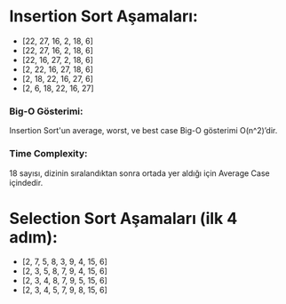 # Insertion Sort Aşamaları:

- [22, 27, 16, 2, 18, 6]
- [22, 27, 16, 2, 18, 6]
- [22, 16, 27, 2, 18, 6]
- [2, 22, 16, 27, 18, 6]
- [2, 18, 22, 16, 27, 6]
- [2, 6, 18, 22, 16, 27]

### Big-O Gösterimi:
Insertion Sort'un average, worst, ve best case Big-O gösterimi O(n^2)’dir.

### Time Complexity:
18 sayısı, dizinin sıralandıktan sonra ortada yer aldığı için Average Case içindedir.

# Selection Sort Aşamaları (ilk 4 adım):

- [2, 7, 5, 8, 3, 9, 4, 15, 6]
- [2, 3, 5, 8, 7, 9, 4, 15, 6]
- [2, 3, 4, 8, 7, 9, 5, 15, 6]
- [2, 3, 4, 5, 7, 9, 8, 15, 6]
